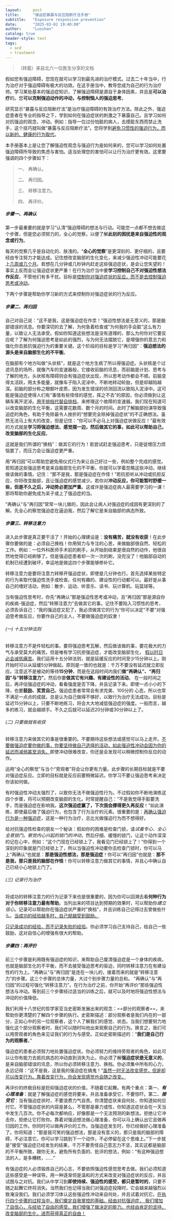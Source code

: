 ```yaml
---
layout:     post
title:      "强迫症暴露与反应阻断疗法手册"
subtitle:   "Exposure responsive prevention"
date:       "2025-03-02 19:40:00"
author:     "Luoshan"
catalog: true
header-style: text
tags:
  - ocd
  - treatment
---
```


> （转载）来自北六一位医生分享的文档

假如您有强迫障碍，您现在就可以学习到最先进的治疗模式。过去二十年当中，行为治疗对于强迫障碍有极大的功效。在这手册当中，教导您成为自己的行为治疗师。学习某些基本的强迫症知识，了解强迫障碍是源自于身体因素，并且是**可以治疗**的。您**可以克制强迫动作的冲动，与控制恼人的强迫思考**。

研究显示“暴露与反应阻断疗法”是治疗强迫障碍的有效治疗方法。除此之外，强迫症患者在专业的指导之下，学到如何在强迫症状的刺激之下暴露自己。且学习如何对抗强迫的观念、冲动。例如：指导一位过份怕脏的病人，去摸脏东西而禁止洗手，这个技巧就叫做“暴露与反应阻断疗法”。您将学到<u>避免习惯性的强迫行为，而以新的、健康的行为取代</u>。

本手册基本上是让您了解强迫性观念与强迫行为是如何来的，您可以学习如何处置强迫障碍所导致的焦虑与害怕。适当处理您的害怕可以让行为治疗更有效。这里要强调的四个步骤如下：

> 一、 再确认。
> 
> 二、 再归因。
> 
> 三、 转移注意力。
> 
> 四、 再评价。

##### **步骤一、再确认**

第一步最重要的就是学习“认清”强迫障碍的想法与行动。可能您一点都不想去做这个步骤，但是您必须努力的，全心的觉察，以便了解**此刻的困扰是来自强迫性的观念或行为**。

每天的觉察几乎是自动化的、肤浅的。“**全心的觉察**”是更深刻的、更仔细的，且要经由专注努力才能达成。记住想改变脑部的生化变化，来减少强迫性冲动可能要花上<u>几周或几个月</u>。若想在几分钟或几秒钟内赶走这些强迫症状，是会让您失望的！事实上反而会让强迫症状更严重！在行为治疗当中要**学习控制自己不对强迫性想法作反应**，不管他们有多干扰。目标是<u>控制你对强迫症状的反应，而不是去控制强迫思考或冲动</u>。

下两个步骤是帮助你学习新的方式来控制你对强迫症状的行为反应。

##### **步骤二、再归因**

自己对自己说：“这不是我，这是强迫症在作祟！”强迫性想法是无意义的，那是脑部错误的讯息。你要深切的去了解，为何急着检查或“为何我的手会脏”这么有力量，以致让人无法承受。假如你知道这些想法是没有道理的，那么为何你对它要反应呢？了解为何强迫思考是如此的强烈，与为何无法摆脱它，是增强你的意志力和强化你去抵抗强迫行为的重要关键。这个阶段的目标是学习“再归因”：**强迫想法的源头是来自脑部生化的不平衡**。

在脑部有个地方叫做“头状核”，就是这个地方生病了所以得强迫症。头状核是个过滤讯息的场所，就像汽车的变速器般，它接收前脑的讯息，而前脑是计划、思考与了解的地方。头状核有障碍则会有强迫症状出现，所以思考动作都会不顺。前脑变得太活跃，用太多能量，就像车子陷入泥淖中，不断地转动轮胎，但是却越陷越深。前脑的部分称之眼额叶皮质，因为发生错误的侦测回流以致陷入泥淖中。这可能是强迫症使得人们有“事情有些怪怪的感觉，挥之不去”的原因，你必须做到让这辆车离开泥淖。<u>用手排档代替自排档</u>，来修理这个故障的变速器。我们现在知道可以改变脑部的生化平衡，这需要花数周、数个月的时间。此时了解脑部扮演导致强迫症的角色，有助于免除最令人挫折的“想要完全除掉强迫症状”的不正确想法。虽然无法马上有大的改变，但是记住：“你可以不必马上对强迫症状做反应！”最有效的方式就是**学习将强迫想法、感觉摆一边，然后做其它的事，如此可以帮助自己，改变脑部的生化反应**。

这就是我们所谓的“换档”：做其它的行为！若尝试赶走强迫思考，只是徒增压力烦恼罢了，而压力会让强迫症更严重。

用“再归因”可以帮助您避免用仪式行为来让自己好过一些，例如整个完成的感觉。若知道这些强迫思考是来自脑部生化的不平衡，你就可以学着忽略这些冲动，继续做该做的事情。记住：“那不是我，那是强迫症在作怪！”若抗拒听从冲动或抗拒反应，你将改变脑部，且让强迫症的感觉减少。若你对**冲动反应，你可能暂时舒缓一些，但是不久之后，冲动势必更加严重**。这或许是强迫症病人最需要学习的一课！那将帮助你避免成为呆子或上了强迫症的当。

“再确认”与“再归因”常常一块儿做的，因此会让病人对强迫症的成因有更深刻的了解。先全心的察觉强迫症在逼迫我，然后了解它是来自脑部的病态所致。

##### **步骤三、转移注意力**

进入此步骤是真正要干活了！开始的心理建设是：**没有痛苦，就没有收获**！在此步骤你要做的是：必须自己换档！你用努力与专注的心思，来做脑部很自然、轻松的工作。例如：一位外科医师手术前的刷手，从开始到结束是很自然的动作，他很自然地觉得已经刷够了。但是强迫症患者却一次一次的刷，没完没了！他脑部自动的机制已经遭到破坏，幸运地是做这四个步骤能够修补它。

转移注意力是要将注意力转移开强迫症状，即使是几分钟也行。首先选择某些特定的行为来取代强迫性洗手或检查。任何有趣的、建设性的行动都可以。最好是从事自己的嗜好活动，例如：散步、运动、听音乐、读书、玩计算机、玩篮球等。

当有强迫性思考时，你先“再确认”那是强迫性思考或冲动，且“再归因”那是源自你的疾病-强迫症，然后“转移注意力”去做其它的事。记住不要陷入习惯性的思考，必须告诉自己：“我的强迫症又犯了，我必须做其它的行为”你可以决定"不要"对强迫思考做反应，你要作自己的主人，不要做强迫症的奴隶！

###### (一) 十五分钟法则

转移注意力不是件轻松的事。要将强迫思考瓦解，然后做该做的事，要花极大的力气与承受莫大的痛苦。但是唯有学习抗拒强迫症，才能改变脑部生化， <u>假以时日必会减低痛苦</u>。我们运用十五分钟法则，就是延缓反应的时间至少15分钟以上。刚开始时可以从延缓5分钟做起。原则是一致的也就是：千万不要没有延迟就立即反应。注意这不是被动的等待**15分钟**，而是在这段时间内我们**做“再确认”、“再归因”与“转移注意力”**。然后你要**做其它有兴趣、有建设性的活动**。 在一段时间之后，再评估强迫症的冲动，看看强度是否下降，并且记录下来。即使一点小小的下降，也要**鼓励、奖赏自己**。强迫症患者常常会有求完美、100分的 心态，所以也常不满足一点点的成就，总是认为自己做得不够好，以致行为治疗无法成功。目标是延迟15分钟以上，只要不断地练习，将会大大地减低强迫症的强度。一般而言，越多的练习，就会越顺手。不久之后就可以延迟20分钟或30分钟以上了。

###### (二) 只要做就有收获

转移注意力来做其它的事是很重要的。不要期待这些想法或感觉可以马上走开。<u>不要做强迫症要你做的事，你要坚持做自己选择的活动，如此强迫性冲动会因为你的延迟而减弱甚至消失。</u>即使冲动很难改变，你还是会发现可以稍微控制你反应的动作。

运用“全心的察觉”与当个“旁观者”将会让你更有力量。此步骤的长期目标就是不要对强迫症反应。立即的目标就是反应前要稍微延迟。你学习不要让强迫思考来决定你该如何做。

有时强迫性冲动太强烈了，以致你无法不做强迫性行为。不过假如你不断地演练这四个步骤，将可以预期改变脑部的生化。时常提醒自己：“不是我觉得手脏要洗手，而是强迫症在影响我。**这次强迫症赢了，下次我会撑得更久再反应**！”如此演练，即使最后做了强迫行为，也包含了行为治疗的元素。很重要的是：<u>再确认强迫行为是一种强迫症</u>，这是一种行为治疗，总比光做强迫行为而不想得好。

给对抗强迫性检查的朋友一个秘诀：假如你的困难是检查门锁，请*试着专心、全心全意锁门。察觉内心兴起的锁门的冲动*，然后仔细、缓慢的锁门，让这个动作深深的记在心中，例如：“这个门现在已经锁上了，我看见门已经锁上了！”你得到一个深刻的印象就是门已经锁上了，所以当强迫性冲动要你去检查门锁时，你可以马上“再确认”也就是：**那是强迫性想法，那是强迫症**！你可以“再归因”也就是：**那不是我，那只是我的脑部在作怪**！你可以转移注意力做其它的事情，并且心中确认自己已经小心地锁上门了。

###### (三) 记录行为治疗

将成功的转移注意力的行为记录下来也是很重要的，因为你可以回溯去看**何种行为对于你转移注意力最有帮助**。当列出来的项目达到预期的效果时，可以帮助你*建立信心*。记录可以帮助你在强迫症状严重时"换档"，并且训练自己记得过去曾做些什么。<u>当成功的经验越多时，自己就越受到鼓励。</u>

<u>只记录成功的经验，而不记录失败的经验</u>。你必须学习自己支持自己，给自己一些鼓励，这对自信心的增强有很大的帮助。

##### **步骤四：再评价**

前三个步骤是利用既有强迫症的知识，来帮助自己厘清强迫症是一个身体的疾病，也就是脑部生化的不平衡，而不去接受强迫思考的驱迫，同时转移注意力在有建设性的行为上。“再确认”与“再归因”是连在一块儿的，接着而来的就是“转移注意力”的步骤。这三个步骤的总体力量，大过个别步骤力量的总和。 “再确认”与“再归因”的过程可强化“转移注意力”。在行为治疗之前，你开始“再评价”那些强迫性想法与冲动。等到前三个步骤经过适当的训练之后，就可以及时地将强迫性想法与冲动的价值降低。

我们利用十八世纪的哲学家亚当史密斯发展出来的观念：==部分的观察者==，来帮助你更清楚的了解四个步骤的执行。史密斯描述：部分观察者是我们内在的一部分，正如心中的另一位观察者，这个人了解我们的感觉、状态。当我们想要努力地强化这个部分观察者时，我们可以随时叫他出来观察自己的行为。换言之，我们可以用旁观者的角色来见证我们的行为与感受。正如史密斯描述的：“**我们是自己行为的观察者**。”

强迫症的患者必须努力地处置强迫症状。你必须努力的维持旁观者的角色，如此可以让你有能力去抵抗病态的冲动直到消失为止。你必须了解**强迫症状是无意义的**，是来自脑部错误的讯息，所以你必须转移注意力、换档。你必须集中所有的心力，永远记得：“这不是我，这是我的强迫症在搞鬼！”<u>虽然一时无法改变感觉，但是却可以改变行为。靠着改变行为，你会发现感觉也会随之改变。</u>

再评价的终极目标是贬抑强迫症状的价值，不随着它起舞。有两个重点：第一、***有心理准备***：就是了解强迫症的感觉将要来，并且准备承受它，不要惊吓。第二、***接受它***：当有强迫症状时，不要浪费力气自责。你清楚症状来自何处，你知道如何应付它。不管强迫症状的内容是甚么，不管那是暴力或性，你知道这症状会在一天当中发生几百次。你不必每次都响应，好像那是一个无法预测的新想法。拒绝让它冲击你，拒绝让它打败你。靠着对强迫想法做心理准备，你可以马上确认出它且做再归因的工作。你同时可以做再评价的工作。当强迫症发生时，你已经做好心理准备了。你将知道：“那是我可笑的强迫想法，那是没有意义的，那只是我的脑部的障碍，不必注意它。你可以学习跳到下一个动作，不必停留在这个思维上。”下一步就是"接受"强迫症已经发生的结果，千万不要责怪自己意志力不坚，其实这都是脑部的不平衡所致，跟你无关。避免所有负面的、批评的想法，例如：“有这种强迫想法的人，是多糟糕，……”

有强迫症的人必须锻炼自己的心志，不要依照强迫性感觉思考去做。我们必须知道这些感受是一种误导。用一种逐渐但是温和的方式来改变对强迫症状的反应，并且试图与之对抗。我们从中学习到**即使持续、强迫性的感受，都只是暂时的**，只要不随之起舞它终将消失。当然我们也记得当我们对强迫症投降时，它会越来越强烈以致淹没我们。我们必须学习体认这些强迫性冲动来自何处，并且试着对抗它。<u>在执行四个步骤的过程当中，我们奠定自我掌控的基础。经由对抗强迫症， 我们增加了自信心，与经验了自由的感受。我们增强了做决定的能力。也经由肯定的坚持，改变脑部的生化，进而获得真正的自由！</u>
